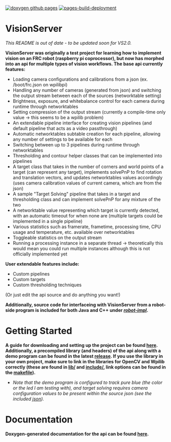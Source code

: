 [![doxygen github pages](https://github.com/FRC3407/VisionServer/actions/workflows/doxygen-pages.yml/badge.svg?branch=main)](https://github.com/FRC3407/VisionServer/actions/workflows/doxygen-pages.yml) [![pages-build-deployment](https://github.com/FRC3407/VisionServer/actions/workflows/pages/pages-build-deployment/badge.svg)](https://github.com/FRC3407/VisionServer/actions/workflows/pages/pages-build-deployment)
# VisionServer
  *This README is out of date - to be updated soon for VS2.0.*

__VisionServer was originally a test project for learning how to implement vision on an FRC robot (raspberry pi coprocessor), but now has morphed into an api for multiple types of vision workflows. The base api currently features:__
  - Loading camera configurations and calibrations from a json (ex. /boot/frc.json on wpilibpi)
  - Handling any number of cameras (generated from json) and switching the output stream between each of the sources (networktable setting)
  - Brightness, exposure, and whitebalance control for each camera during runtime through networktables
  - Setting compression of the output stream (currently a compile-time only value -> this seems to be a wpilib problem)
  - An extendable pipeline interface for creating vision pipelines (and default pipeline that acts as a video passthrough)
  - Automatic networktables subtable creation for each pipeline, allowing any number of settings to be available for each
  - Switching between up to 3 pipelines during runtime through networktables
  - Thresholding and contour helper classes that can be implemented into pipelines
  - A target class that takes in the number of corners and world points of a target (can represent any target), implements solvePnP to find rotation and translation vectors, and updates networktables values accordingly (uses camera calibration values of current camera, which are from the json)
  - A sample "Target Solving" pipeline that takes in a target and thresholding class and can implement solvePnP for any mixture of the two
  - A networktable value representing which target is currently detected, with an automatic timeout for when none are (multiple targets could be implemented in a single pipeline)
  - Various statistics such as framerate, frametime, processing time, CPU usage and temperature, etc. available over networktables
  - Toggleable statistics on the output stream
  - Running a processing instance in a separate thread -> theoretically this would mean you could run multiple instances although this is not officially implemented yet

__User extendable features include:__
  - Custom pipelines
  - Custom targets
  - Custom thresholding techniques

  (Or just edit the api source and do anything you want!)
  
__Additionally, source code for interfaceing with VisionServer from a robot-side program is included for both Java and C++ under [_robot-impl_](robot-impl).__

# Getting Started
__A guide for downloading and setting up the project can be found [here](SETUP.md). Additionally, a precompiled library (and headers) of the api along with a demo program can be found in the latest [release](https://github.com/FRC3407/VisionServer/releases). If you use the library in your own project, make sure to link in the libraries for OpenCV and Wpilib correctly (these are found in [lib/](../lib/) and [include/](../include/), link options can be found in the [makefile](../makefile)).__
  - *Note that the demo program is configured to track pure blue (the color or the led I am testing with), and target solving requires camera configuration values to be present within the source json (see the included [json](../frc.json)).*

# Documentation
__Doxygen-generated documentation for the api can be found [here](https://frc3407.github.io/VisionServer/doxygen/html/).__
